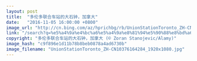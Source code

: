 ```yaml
---
layout: post
title:  "多伦多联合车站的大石钟，加拿大"
date:   "2016-11-05 16:00:00 +0800"
image_url: "http://cn.bing.com/az/hprichbg/rb/UnionStationToronto_ZH-CN10376164284_1920x1080.jpg"
link: "/search?q=%e5%a4%9a%e4%bc%a6%e5%a4%9a%e8%81%94%e5%90%88%e8%bd%a6%e7%ab%99&form=hpcapt&mkt=zh-cn"
copyright: "多伦多联合车站的大石钟，加拿大 (© Zoran Stanojevic/Alamy)"
image_hash: "c9f896e1d11b78b8beb0878a4ad6730b"
image_filename: "UnionStationToronto_ZH-CN10376164284_1920x1080.jpg"
---
```

